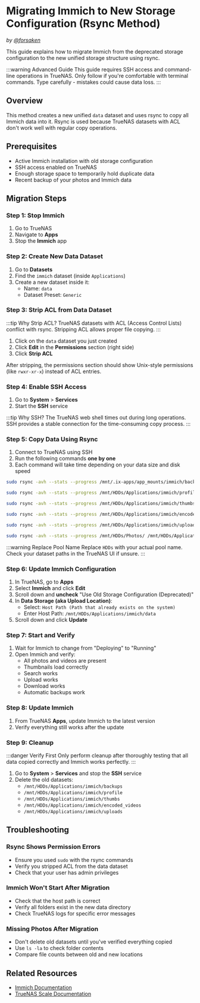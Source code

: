 # Migrating Immich to New Storage Configuration (Rsync Method)

*by [@forsaken](https://hub.hexos.com/profile/17319-forsaken/)*

This guide explains how to migrate Immich from the deprecated storage configuration to the new unified storage structure using rsync.

:::warning Advanced Guide
This guide requires SSH access and command-line operations in TrueNAS. Only follow if you're comfortable with terminal commands. Type carefully - mistakes could cause data loss.
:::

## Overview

This method creates a new unified `data` dataset and uses rsync to copy all Immich data into it. Rsync is used because TrueNAS datasets with ACL don't work well with regular copy operations.

## Prerequisites

- Active Immich installation with old storage configuration
- SSH access enabled on TrueNAS
- Enough storage space to temporarily hold duplicate data
- Recent backup of your photos and Immich data

## Migration Steps

### Step 1: Stop Immich

1. Go to TrueNAS
2. Navigate to **Apps**
3. Stop the **Immich** app

### Step 2: Create New Data Dataset

1. Go to **Datasets**
2. Find the `immich` dataset (inside `Applications`)
3. Create a new dataset inside it:
   - Name: `data`
   - Dataset Preset: `Generic`

### Step 3: Strip ACL from Data Dataset

:::tip Why Strip ACL?
TrueNAS datasets with ACL (Access Control Lists) conflict with rsync. Stripping ACL allows proper file copying.
:::

1. Click on the `data` dataset you just created
2. Click **Edit** in the **Permissions** section (right side)
3. Click **Strip ACL**

After stripping, the permissions section should show Unix-style permissions (like `rwxr-xr-x`) instead of ACL entries.

### Step 4: Enable SSH Access

1. Go to **System** > **Services**
2. Start the **SSH** service

:::tip Why SSH?
The TrueNAS web shell times out during long operations. SSH provides a stable connection for the time-consuming copy process.
:::

### Step 5: Copy Data Using Rsync

1. Connect to TrueNAS using SSH
2. Run the following commands **one by one**
3. Each command will take time depending on your data size and disk speed

```bash
sudo rsync -avh --stats --progress /mnt/.ix-apps/app_mounts/immich/backups/ /mnt/HDDs/Applications/immich/data/backups/

sudo rsync -avh --stats --progress /mnt/HDDs/Applications/immich/profile/ /mnt/HDDs/Applications/immich/data/profile/

sudo rsync -avh --stats --progress /mnt/HDDs/Applications/immich/thumbs/ /mnt/HDDs/Applications/immich/data/thumbs/

sudo rsync -avh --stats --progress /mnt/HDDs/Applications/immich/encoded_videos/ /mnt/HDDs/Applications/immich/data/encoded-video/

sudo rsync -avh --stats --progress /mnt/HDDs/Applications/immich/uploads/ /mnt/HDDs/Applications/immich/data/upload/

sudo rsync -avh --stats --progress /mnt/HDDs/Photos/ /mnt/HDDs/Applications/immich/data/library/
```

:::warning Replace Pool Name
Replace `HDDs` with your actual pool name. Check your dataset paths in the TrueNAS UI if unsure.
:::

### Step 6: Update Immich Configuration

1. In TrueNAS, go to **Apps**
2. Select **Immich** and click **Edit**
3. Scroll down and **uncheck** "Use Old Storage Configuration (Deprecated)"
4. In **Data Storage (aka Upload Location)**:
   - Select: `Host Path (Path that already exists on the system)`
   - Enter Host Path: `/mnt/HDDs/Applications/immich/data`
5. Scroll down and click **Update**

### Step 7: Start and Verify

1. Wait for Immich to change from "Deploying" to "Running"
2. Open Immich and verify:
   - All photos and videos are present
   - Thumbnails load correctly
   - Search works
   - Upload works
   - Download works
   - Automatic backups work

### Step 8: Update Immich

1. From TrueNAS **Apps**, update Immich to the latest version
2. Verify everything still works after the update

### Step 9: Cleanup

:::danger Verify First
Only perform cleanup after thoroughly testing that all data copied correctly and Immich works perfectly.
:::

1. Go to **System** > **Services** and stop the **SSH** service
2. Delete the old datasets:
   - `/mnt/HDDs/Applications/immich/backups`
   - `/mnt/HDDs/Applications/immich/profile`
   - `/mnt/HDDs/Applications/immich/thumbs`
   - `/mnt/HDDs/Applications/immich/encoded_videos`
   - `/mnt/HDDs/Applications/immich/uploads`

## Troubleshooting

### Rsync Shows Permission Errors

- Ensure you used `sudo` with the rsync commands
- Verify you stripped ACL from the data dataset
- Check that your user has admin privileges

### Immich Won't Start After Migration

- Check that the host path is correct
- Verify all folders exist in the new data directory
- Check TrueNAS logs for specific error messages

### Missing Photos After Migration

- Don't delete old datasets until you've verified everything copied
- Use `ls -la` to check folder contents
- Compare file counts between old and new locations

## Related Resources

- [Immich Documentation](https://immich.app/docs)
- [TrueNAS Scale Documentation](https://www.truenas.com/docs/scale/)

